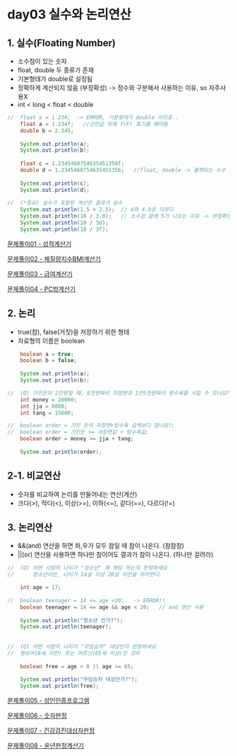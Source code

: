 # day03 실수와 논리연산

## 1. 실수(Floating Number)
- 소수점이 있는 숫자
- float, double 두 종류가 존재
- 기본형태가 double로 설정됨
- 정확하게 계산되지 않음 (부정확성) -> 정수와 구분해서 사용하는 이유, so 자주사용X
- int < long < float < double

```java
// 	float a = 1.234;  -> ERROR, 기본형태가 double 이므로..
	float a = 1.234f;	//선언값 뒤에 f(F) 표기를 해야됨
	double b = 2.345;
	
	System.out.println(a);
	System.out.println(b);
		
	float c = 1.2345468754635451356f;
	double d = 1.2345468754635451356;	//float, double -> 출력되는 소수 자리수 차이
	
	System.out.println(c);
	System.out.println(d);
		
//	(*중요) 실수가 포함된 계산은 결과가 실수
	System.out.println(1.5 + 2.5);	// 4와 4.0은 다르다
	System.out.println(10 / 3.0);	// 소수점 끝에 5가 나오는 이유 -> 부정확성
	System.out.println(10 / 3d);	
	System.out.println(10 / 3f);
```

[문제풀이01 - 성적계산기](https://github.com/wooinp92/kh14/blob/main/day03/src/data2/Test02%EC%84%B1%EC%A0%81%EA%B3%84%EC%82%B0%EA%B8%B0.java)

[문제풀이02 - 체질량지수BMI계산기](https://github.com/wooinp92/kh14/blob/main/day03/src/data2/Test03%EC%B2%B4%EC%A7%88%EB%9F%89%EC%A7%80%EC%88%98BMI%EA%B3%84%EC%82%B0%EA%B8%B0.java)

[문제풀이03 - 급여계산기](https://github.com/wooinp92/kh14/blob/main/day03/src/data2/Test04%EA%B8%89%EC%97%AC%EA%B3%84%EC%82%B0%EA%B8%B02.java)

[문제풀이04 - PC방계산기](https://github.com/wooinp92/kh14/blob/main/day03/src/data2/Test05PC%EB%B0%A9%EA%B3%84%EC%82%B0%EA%B8%B02.java)


## 2. 논리
- true(참), false(거짓)을 저장하기 위한 형태
- 자료형의 이름은 boolean

```java
	boolean a = true;
	boolean b = false;
		
	System.out.println(a);
	System.out.println(b);

//	(Q) 가진돈이 2만원일 때, 8천원짜리 자장면과 1만5천원짜리 탕수육을 시킬 수 있나요?
	int money = 20000;
	int jja = 8000;
	int tang = 15000;

//	boolean order = 가진 돈이 자장면+탕수육 금액보다 많나요?;
//	boolean order = 가진돈 >= 자장면값 + 탕수육값;
	boolean order = money >= jja + tang;
		
	System.out.println(order);
```
		
## 2-1. 비교연산
- 숫자를 비교하여 논리를 만들어내는 연산(계산)
- 크다(>), 작다(<), 이상(>=), 이하(<=), 같다(==), 다르다(!=)

## 3. 논리연산
- &&(and) 연산을 하면 좌,우가 모두 참일 때 참이 나온다. (참참참)
- ||(or) 연산을 사용하면 하나만 참이어도 결과가 참이 나온다. (하나만 걸려라)

```java
//	(Q) 어떤 사람의 나이가 "청소년" 에 해당 하는지 판정하세요
//  	청소년이란, 나이가 14살 이상 20살 미만을 의미한다.

	int age = 17;
			
//	boolean teenager = 14 <= age <20;	-> ERROR!!
	boolean teenager = 14 <= age && age < 20;	// and 연산 사용
			
	System.out.println("청소년 인가?");
	System.out.println(teenager);
		
			
//	(Q) 어떤 사람의 나이가 "무임승차" 대상인지 판정하세요
//	영유아(8세 미만) 또는 어르신(65세 이상)인 경우
		 
	boolean free = age < 8 || age >= 65;
			
	System.out.println("무임승차 대상인가?");
	System.out.println(free);
```

[문제풀이05 - 성인인증프로그램](https://github.com/wooinp92/kh14/blob/main/day03/src/data3/Test02%EC%84%B1%EC%9D%B8%EC%9D%B8%EC%A6%9D%ED%94%84%EB%A1%9C%EA%B7%B8%EB%9E%A82.java)

[문제풀이06 - 숫자판정](https://github.com/wooinp92/kh14/blob/main/day03/src/data3/Test03%EC%88%AB%EC%9E%90%ED%8C%90%EC%A0%95.java)

[문제풀이07 - 건강검진대상자판정](https://github.com/wooinp92/kh14/blob/main/day03/src/data3/Test05%EA%B1%B4%EA%B0%95%EA%B2%80%EC%A7%84%EB%8C%80%EC%83%81%EC%9E%90%ED%8C%90%EC%A0%95.java)

[문제풀이08 - 윤년판정계산기](https://github.com/wooinp92/kh14/blob/main/day03/src/data3/Test06%EC%9C%A4%EB%85%84%ED%8C%90%EC%A0%95%EA%B3%84%EC%82%B0%EA%B8%B0_%EC%A0%9C%EC%B6%9C%EC%9A%A9.java)
